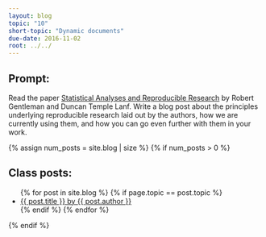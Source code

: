 ```yaml
---
layout: blog
topic: "10"
short-topic: "Dynamic documents"
due-date: 2016-11-02
root: ../../
---
```


## Prompt:

Read the paper [Statistical Analyses and Reproducible Research](http://biostats.bepress.com/bioconductor/paper2/) by Robert Gentleman and Duncan Temple Lanf. Write a blog post about the principles underlying reproducible research laid out by the authors, how we are currently using them, and how you can go even further with them in your work.


{% assign num_posts = site.blog | size %}
{% if num_posts > 0 %}
## Class posts:

<ul>
{% for post in site.blog %}
  {% if page.topic == post.topic %}
  <li><a href="{{ post.url }}">{{ post.title }} by {{ post.author }}</a></li>
  {% endif %}
{% endfor %}
</ul>
{% endif %}
